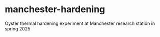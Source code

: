 # manchester-hardening
Oyster thermal hardening experiment at Manchester research station in spring 2025
